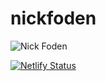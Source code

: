 # nickfoden

![Nick Foden]("/src/content/img/nickfoden.jpg")

[![Netlify Status](https://api.netlify.com/api/v1/badges/b75a4fea-a6a3-4f0e-b4e2-45f1cba41938/deploy-status)](https://app.netlify.com/sites/nick-foden-blog/deploys)

